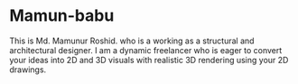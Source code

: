 # Mamun-babu
This is Md. Mamunur Roshid. who is a working as a structural and architectural designer. I am a dynamic freelancer who is eager to convert your ideas into 2D and 3D visuals with realistic 3D rendering using your 2D drawings.
